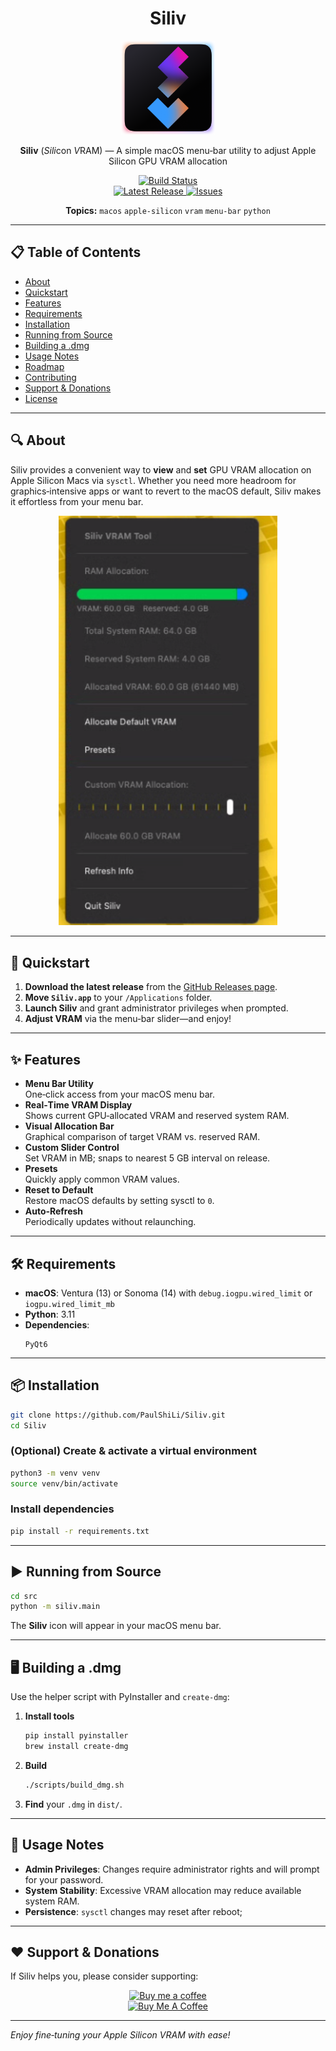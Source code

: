<div align="center">
  <h1>Siliv</h1>
  <img src="assets/icons/logo.png" alt="Siliv Logo" width="150" height="150">
  <p>
    <strong>Siliv</strong> (<em>Sili</em>con <em>V</em>RAM) — A simple macOS menu‑bar utility to adjust Apple Silicon GPU VRAM allocation
  </p>
  <p>
    <a href="https://github.com/PaulShiLi/Siliv/actions/workflows/release.yml">
      <img src="https://github.com/PaulShiLi/Siliv/actions/workflows/release.yml/badge.svg" alt="Build Status">
    </a>
    <br>
    <a href="https://github.com/PaulShiLi/Siliv/releases/latest">
      <img src="https://img.shields.io/github/v/release/PaulShiLi/Siliv?style=for-the-badge" alt="Latest Release">
    </a>
    <a href="https://github.com/PaulShiLi/Siliv/issues">
      <img src="https://img.shields.io/github/issues/PaulShiLi/Siliv?style=for-the-badge" alt="Issues">
    </a>
  </p>
  <p>
    <strong>Topics:</strong>
    <code>macos</code> <code>apple-silicon</code> <code>vram</code> <code>menu-bar</code> <code>python</code>
  </p>
</div>

---

## 📋 Table of Contents

- [About](#about)  
- [Quickstart](#quickstart)  
- [Features](#features)  
- [Requirements](#requirements)  
- [Installation](#installation)  
- [Running from Source](#running-from-source)  
- [Building a .dmg](#building-a-dmg)  
- [Usage Notes](#usage-notes)  
- [Roadmap](#roadmap)  
- [Contributing](#contributing)  
- [Support & Donations](#support--donations)  
- [License](#license)

---

## 🔍 About

Siliv provides a convenient way to **view** and **set** GPU VRAM allocation on Apple Silicon Macs via `sysctl`. Whether you need more headroom for graphics‑intensive apps or want to revert to the macOS default, Siliv makes it effortless from your menu bar.

<div align="center">
  <img src="assets/imgs/app_1.png" alt="Siliv Application Menu Screenshot" width="350">
</div>

---

## 🚀 Quickstart

1. **Download the latest release** from the [GitHub Releases page](https://github.com/PaulShiLi/Siliv/releases).  
2. **Move `Siliv.app`** to your `/Applications` folder.  
3. **Launch Siliv** and grant administrator privileges when prompted.  
4. **Adjust VRAM** via the menu‑bar slider—and enjoy!  

---

## ✨ Features

- **Menu Bar Utility**  
  One‑click access from your macOS menu bar.  
- **Real‑Time VRAM Display**  
  Shows current GPU‑allocated VRAM and reserved system RAM.  
- **Visual Allocation Bar**  
  Graphical comparison of target VRAM vs. reserved RAM.  
- **Custom Slider Control**  
  Set VRAM in MB; snaps to nearest 5 GB interval on release.  
- **Presets**  
  Quickly apply common VRAM values.  
- **Reset to Default**  
  Restore macOS defaults by setting sysctl to `0`.  
- **Auto‑Refresh**  
  Periodically updates without relaunching.

---

## 🛠️ Requirements

- **macOS**: Ventura (13) or Sonoma (14) with `debug.iogpu.wired_limit` or `iogpu.wired_limit_mb`
- **Python**: 3.11
- **Dependencies**:  
  ```text
  PyQt6
  ```

---

## 📦 Installation

```bash
git clone https://github.com/PaulShiLi/Siliv.git
cd Siliv
```

### (Optional) Create & activate a virtual environment

```bash
python3 -m venv venv
source venv/bin/activate
```

### Install dependencies

```bash
pip install -r requirements.txt
```

---

## ▶️ Running from Source

```bash
cd src
python -m siliv.main
```

The **Siliv** icon will appear in your macOS menu bar.

---

## 🖥️ Building a .dmg

Use the helper script with PyInstaller and `create-dmg`:

1. **Install tools**  
   ```bash
   pip install pyinstaller
   brew install create-dmg
   ```
2. **Build**  
   ```bash
   ./scripts/build_dmg.sh
   ```
3. **Find** your `.dmg` in `dist/`.

---

## 📝 Usage Notes

- **Admin Privileges**: Changes require administrator rights and will prompt for your password.  
- **System Stability**: Excessive VRAM allocation may reduce available system RAM.  
- **Persistence**: `sysctl` changes may reset after reboot;

---

## ❤️ Support & Donations

If Siliv helps you, please consider supporting:

<p align="center">
  <a href="https://ko-fi.com/sub01">
    <img src="https://www.ko-fi.com/img/githubbutton_sm.svg" alt="Buy me a coffee">
  </a>
  <br>
  <a href="https://www.buymeacoffee.com/sub01" target="_blank"><img src="https://cdn.buymeacoffee.com/buttons/v2/default-yellow.png" alt="Buy Me A Coffee" style="height: 60px !important;width: 217px !important;" ></a>
</p>

---

*Enjoy fine‑tuning your Apple Silicon VRAM with ease!*  